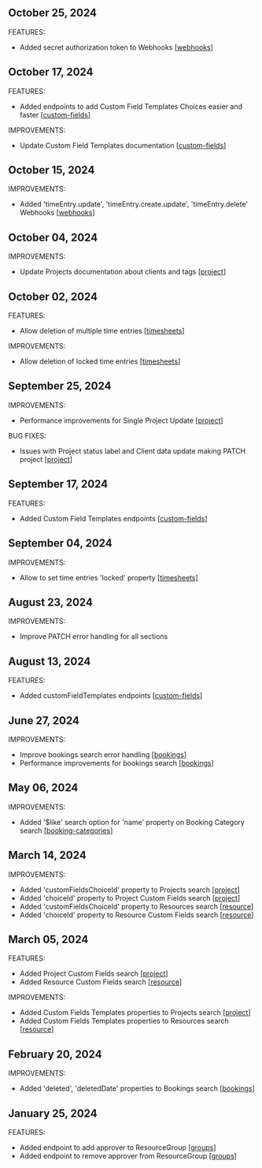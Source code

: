 ## October 25, 2024

FEATURES:

* Added secret authorization token to Webhooks [[webhooks](https://github.com/hubplanner/API/blob/master/Sections/webhooks.md#secret-authorization-token)]

## October 17, 2024

FEATURES:

* Added endpoints to add Custom Field Templates Choices easier and faster [[custom-fields](https://github.com/hubplanner/API/blob/master/Sections/custom-fields.md#add-choices)]

IMPROVEMENTS:

* Update Custom Field Templates documentation [[custom-fields](https://github.com/hubplanner/API/blob/master/Sections/custom-fields.md)]

## October 15, 2024

IMPROVEMENTS:

* Added 'timeEntry.update', 'timeEntry.create.update', 'timeEntry.delete' Webhooks [[webhooks](https://github.com/hubplanner/API/blob/master/Sections/webhooks.md#supported-events)]

## October 04, 2024

IMPROVEMENTS:

* Update Projects documentation about clients and tags [[project](https://github.com/hubplanner/API/blob/master/Sections/project.md#get-all-projects)]

## October 02, 2024

FEATURES:

* Allow deletion of multiple time entries [[timesheets](https://github.com/hubplanner/API/blob/master/Sections/timesheets.md#delete-multiple-timeentries)]

IMPROVEMENTS:

* Allow deletion of locked time entries [[timesheets](https://github.com/hubplanner/API/blob/master/Sections/timesheets.md#delete-a-timeentry)]

## September 25, 2024

IMPROVEMENTS:

* Performance improvements for Single Project Update [[project](https://github.com/hubplanner/API/blob/master/Sections/project.md#update-single-project)]

BUG FIXES:

* Issues with Project status label and Client data update making PATCH project [[project](https://github.com/hubplanner/API/blob/master/Sections/project.md#update-single-project)]

## September 17, 2024

FEATURES:

* Added Custom Field Templates endpoints [[custom-fields](https://github.com/hubplanner/API/blob/master/Sections/custom-fields.md)] 

## September 04, 2024

IMPROVEMENTS:

* Allow to set time entries 'locked' property [[timesheets](https://github.com/hubplanner/API/blob/master/Sections/timesheets.md)]

## August 23, 2024

IMPROVEMENTS:

* Improve PATCH error handling for all sections

## August 13, 2024

FEATURES:

* Added customFieldTemplates endpoints [[custom-fields](https://github.com/hubplanner/API/blob/master/Sections/custom-fields.md)] 

## June 27, 2024

IMPROVEMENTS:

* Improve bookings search error handling [[bookings](https://github.com/hubplanner/API/blob/master/Sections/bookings.md#search-bookings)]
* Performance improvements for bookings search [[bookings](https://github.com/hubplanner/API/blob/master/Sections/bookings.md#search-bookings)]

## May 06, 2024

IMPROVEMENTS:

* Added '$like' search option for 'name' property on Booking Category search [[booking-categories](https://github.com/hubplanner/API/blob/master/Sections/booking-categories.md#search-a-booking-category)]

## March 14, 2024

IMPROVEMENTS:

* Added 'customFieldsChoiceId' property to Projects search [[project](https://github.com/hubplanner/API/blob/master/Sections/project.md#search-projects)]
* Added 'choiceId' property to Project Custom Fields search [[project](https://github.com/hubplanner/API/blob/master/Sections/project.md#search-custom-fields)]
* Added 'customFieldsChoiceId' property to Resources search [[resource](https://github.com/hubplanner/API/blob/master/Sections/resource.md#search-resources)]
* Added 'choiceId' property to Resource Custom Fields search [[resource](https://github.com/hubplanner/API/blob/master/Sections/resource.md#search-custom-fields)]

## March 05, 2024

FEATURES:

* Added Project Custom Fields search [[project](https://github.com/hubplanner/API/blob/master/Sections/project.md#search-custom-fields)]
* Added Resource Custom Fields search [[resource](https://github.com/hubplanner/API/blob/master/Sections/resource.md#search-custom-fields)]

IMPROVEMENTS:

* Added Custom Fields Templates properties to Projects search [[project](https://github.com/hubplanner/API/blob/master/Sections/project.md#search-projects)]
* Added Custom Fields Templates properties to Resources search [[resource](https://github.com/hubplanner/API/blob/master/Sections/resource.md#search-resources)]

## February 20, 2024

IMPROVEMENTS:

* Added 'deleted', 'deletedDate' properties to Bookings search [[bookings](https://github.com/hubplanner/API/blob/master/Sections/bookings.md#search-bookings)]

## January 25, 2024

FEATURES:

* Added endpoint to add approver to ResourceGroup [[groups](https://github.com/hubplanner/API/blob/master/Sections/groups.md#add-approver-to-a-resourcegroup)]
* Added endpoint to remove approver from ResourceGroup [[groups](https://github.com/hubplanner/API/blob/master/Sections/groups.md#remove-approver-from-a-resourcegroup)]
